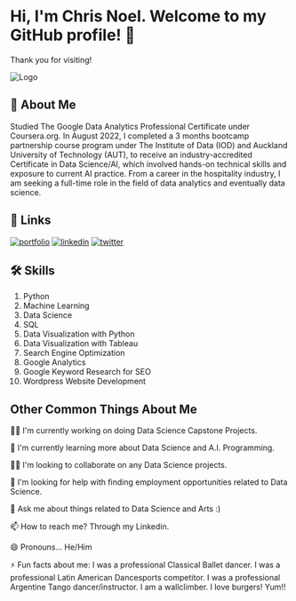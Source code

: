 # Hi, I'm Chris Noel. Welcome to my GitHub profile! 👋
Thank you for visiting!

![Logo](https://github-readme-stats.vercel.app/api?username=chrisbigdog&&show_icons=true&title_color=ffffff&icon_color=bb2acf&text_color=daf7dc&bg_color=151515)


## 🚀 About Me
Studied The Google Data Analytics Professional Certificate under Coursera.org.
In August 2022, I completed a 3 months bootcamp partnership course program under The Institute of Data (IOD) and Auckland University of Technology (AUT), to receive an industry-accredited Certificate in Data Science/AI, which involved hands-on technical skills and exposure to current AI practice.
From a career in the hospitality industry, I am seeking a full-time role in the field of data analytics and eventually data science.


## 🔗 Links
[![portfolio](https://img.shields.io/badge/my_portfolio-000?style=for-the-badge&logo=ko-fi&logoColor=white)](https://github.com/chrisbigdog)
[![linkedin](https://img.shields.io/badge/linkedin-0A66C2?style=for-the-badge&logo=linkedin&logoColor=white)](https://www.linkedin.com/in/chrismanlunasofficial/)
[![twitter](https://img.shields.io/badge/twitter-1DA1F2?style=for-the-badge&logo=twitter&logoColor=white)](https://twitter.com/chrisbigdogOFCL)


## 🛠 Skills
1. Python
2. Machine Learning
3. Data Science
4. SQL
5. Data Visualization with Python
6. Data Visualization with Tableau
7. Search Engine Optimization
8. Google Analytics
9. Google Keyword Research for SEO
10. Wordpress Website Development


## Other Common Things About Me
👩‍💻 I'm currently working on doing Data Science Capstone Projects.

🧠 I'm currently learning more about Data Science and A.I. Programming.

👯‍♀️ I'm looking to collaborate on any Data Science projects.

🤔 I'm looking for help with finding employment opportunities related to Data Science.

💬 Ask me about things related to Data Science and Arts :)

📫 How to reach me? Through my Linkedin.

😄 Pronouns... He/Him

⚡️ Fun facts about me:
I was a professional Classical Ballet dancer.
I was a professional Latin American Dancesports competitor.
I was a professional Argentine Tango dancer/instructor.
I am a wallclimber. I love burgers! Yum!!
